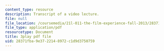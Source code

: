 ```yaml
---
content_type: resource
description: Transcript of a video lecture.
file: null
file_location: /coursemedia/21l-011-the-film-experience-fall-2013/28371fba9e3722148972c1d9d3750759_HypQZfQPtYk.pdf
file_type: application/pdf
resourcetype: Document
title: 3play pdf file
uid: 28371fba-9e37-2214-8972-c1d9d3750759
---
```

